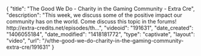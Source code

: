 {
    "title": "The Good We Do - Charity in the Gaming Community - Extra Cre",
    "description": "This week, we discuss some of the positive impact our community has on the world. Come discuss this topic in the forums! http:\/\/extra-credits.net\/episodes\/th...",
    "videoid": "191631",
    "date_created": "1406055184",
    "date_modified": "1418181772",
    "type": "captivate",
    "layout": "video",
    "url": "\/v\/the-good-we-do-charity-in-the-gaming-community-extra-cre\/191631"
}